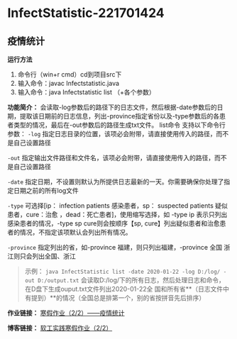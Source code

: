 # InfectStatistic-221701424
## 疫情统计

**运行方法**
1. 命令行（win+r cmd）cd到项目src下
2. 输入命令：javac Infectstatistic.java
3. 输入命令：java Infectstatistic list （+各个参数）

**功能简介：**
会读取-log参数后的路径下的日志文件，然后根据-date参数后的日期，提取该日期前的日志信息，列出-province指定省份以及-type参数后的各患者类型的情况，最后在-out参数后的路径生成txt文件。
list命令 支持以下命令行参数：
`-log` 指定日志目录的位置，该项必会附带，请直接使用传入的路径，而不是自己设置路径

`-out` 指定输出文件路径和文件名，该项必会附带，请直接使用传入的路径，而不是自己设置路径

`-date` 指定日期，不设置则默认为所提供日志最新的一天。你需要确保你处理了指定日期之前的所有log文件

`-type` 可选择[ip： infection patients 感染患者，sp： suspected patients 疑似患者，cure：治愈 ，dead：死亡患者]，使用缩写选择，如 -type ip 表示只列出感染患者的情况，-type sp cure则会按顺序【sp, cure】列出疑似患者和治愈患者的情况，不指定该项默认会列出所有情况。

`-province` 指定列出的省，如-province 福建，则只列出福建，-province 全国 浙江则只会列出全国、浙江

>示例：
> `java InfectStatistic list -date 2020-01-22 -log D:/log/ -out D:/output.txt`
>会读取D:/log/下的所有日志，然后处理日志和命令，在D盘下生成ouput.txt文件列出2020-01-22全
>国和所有省**（日志文件中有提到）**的情况（全国总是排第一个，别的省按拼音先后排序）

**作业链接：** [寒假作业（2/2）——疫情统计](https://www.cnblogs.com/missionA/p/12319660.html)

**博客链接：** [软工实践寒假作业（2/2）](https://edu.cnblogs.com/campus/fzu/2020SPRINGS/homework/10287)